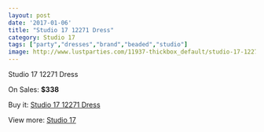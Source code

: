 ```yaml
---
layout: post
date: '2017-01-06'
title: "Studio 17 12271 Dress"
category: Studio 17
tags: ["party","dresses","brand","beaded","studio"]
image: http://www.lustparties.com/11937-thickbox_default/studio-17-12271-dress.jpg
---
```

Studio 17 12271 Dress

On Sales: **$338**
<a href="https://www.lustparties.com/en/studio-17/4329-studio-17-12271-dress.html"><amp-img layout="responsive" width="600" height="600" src="//www.lustparties.com/11937-thickbox_default/studio-17-12271-dress.jpg" alt="Studio 17 12271 Dress 0" /></a>
<a href="https://www.lustparties.com/en/studio-17/4329-studio-17-12271-dress.html"><amp-img layout="responsive" width="600" height="600" src="//www.lustparties.com/11938-thickbox_default/studio-17-12271-dress.jpg" alt="Studio 17 12271 Dress 1" /></a>
<a href="https://www.lustparties.com/en/studio-17/4329-studio-17-12271-dress.html"><amp-img layout="responsive" width="600" height="600" src="//www.lustparties.com/11939-thickbox_default/studio-17-12271-dress.jpg" alt="Studio 17 12271 Dress 2" /></a>

Buy it: [Studio 17 12271 Dress](https://www.lustparties.com/en/studio-17/4329-studio-17-12271-dress.html "Studio 17 12271 Dress")

View more: [Studio 17](https://www.lustparties.com/en/22-studio-17 "Studio 17")